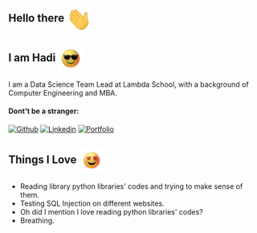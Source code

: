 ## Hello there&nbsp;<img align="center" src="https://raw.githubusercontent.com/hadi-M/Hadi-M/master/resources/Wave.gif" width="50px">
## I am Hadi&nbsp;<img align="center" src="resources/Sunglasses.gif" width="50px">

I am a Data Science Team Lead at Lambda School, with a background of Computer Engineering and MBA.

#### Dont't be a stranger:
[![Github](https://img.shields.io/badge/-Github-000?style=flat&logo=Github&logoColor=white)](https://github.com/Hadi-M)
[![Linkedin](https://img.shields.io/badge/-LinkedIn-blue?style=flat&logo=Linkedin&logoColor=white)](https://www.linkedin.com/in/hadi-modares/)
[![Portfolio](https://img.shields.io/badge/-Portfolio-brightgreen?style=flat&logoColor=white)](https://www.linkedin.com/in/hadi-modares/)




## Things I Love&nbsp;<img align="center" src="resources/HeartEyes.gif" width="50px">
- Reading library python libraries' codes and trying to make sense of them.
- Testing SQL Injection on different websites.
- Oh did I mention I love reading python libraries' codes?
- Breathing.


<!--
**hadi-M/Hadi-M** is a ✨ _special_ ✨ repository because its `README.md` (this file) appears on your GitHub profile.

Here are some ideas to get you started:

- 🔭 I’m currently working on ...
- 🌱 I’m currently learning ...
- 👯 I’m looking to collaborate on ...
- 🤔 I’m looking for help with ...
- 💬 Ask me about ...
- 📫 How to reach me: ...
- 😄 Pronouns: ...
- ⚡ Fun fact: ...
-->
